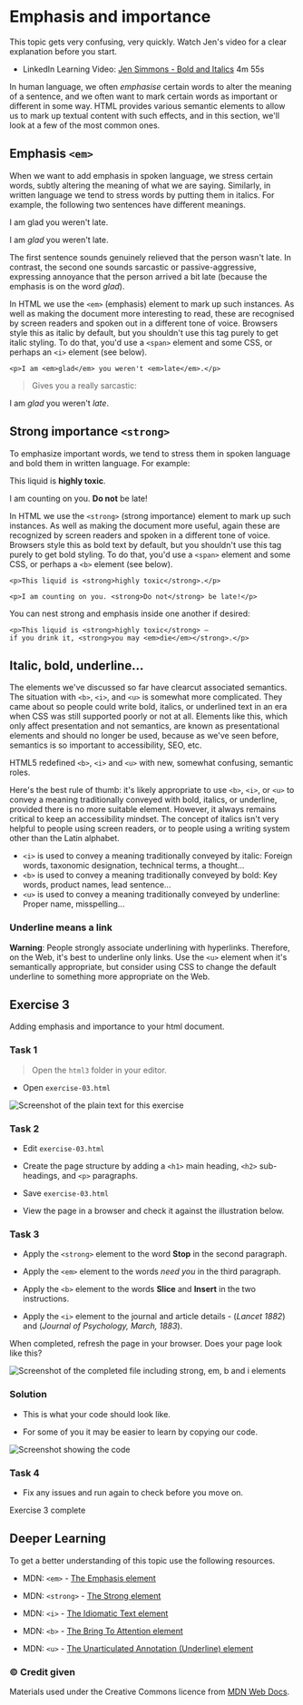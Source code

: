 
# Emphasis and importance

This topic gets very confusing, very quickly. Watch Jen's video for a clear explanation before you start. 

- LinkedIn Learning Video: [Jen Simmons - Bold and Italics](https://www.linkedin.com/learning/html-essential-training-4/bold-and-italics?u=36102708) 4m 55s

In human language, we often *emphasise* certain words to alter the meaning of a sentence, and we often want to mark certain words as important or different in some way. HTML provides various semantic elements to allow us to mark up textual content with such effects, and in this section, we'll look at a few of the most common ones.

## Emphasis `<em>`

When we want to add emphasis in spoken language, we stress certain words, subtly altering the meaning of what we are saying. Similarly, in written language we tend to stress words by putting them in italics. For example, the following two sentences have different meanings.

I am glad you weren't late.

I am *glad* you weren't late.

The first sentence sounds genuinely relieved that the person wasn't late. In contrast, the second one sounds sarcastic or passive-aggressive, expressing annoyance that the person arrived a bit late (because the emphasis is on the word *glad*).

In HTML we use the `<em>` (emphasis) element to mark up such instances. As well as making the document more interesting to read, these are recognised by screen readers and spoken out in a different tone of voice. Browsers style this as italic by default, but you shouldn't use this tag purely to get italic styling. To do that, you'd use a `<span>` element and some CSS, or perhaps an `<i>` element (see below).

```
<p>I am <em>glad</em> you weren't <em>late</em>.</p>
```

> Gives you a really sarcastic:

<p>I am <em>glad</em> you weren't <em>late</em>.</p>

## Strong importance `<strong>`

To emphasize important words, we tend to stress them in spoken language and bold them in written language. For example:

This liquid is **highly toxic**.

I am counting on you. **Do not** be late!

In HTML we use the `<strong>` (strong importance) element to mark up such instances. As well as making the document more useful, again these are recognized by screen readers and spoken in a different tone of voice. Browsers style this as bold text by default, but you shouldn't use this tag purely to get bold styling. To do that, you'd use a `<span>` element and some CSS, or perhaps a `<b>` element (see below).

```
<p>This liquid is <strong>highly toxic</strong>.</p>

<p>I am counting on you. <strong>Do not</strong> be late!</p>
```

You can nest strong and emphasis inside one another if desired:

```
<p>This liquid is <strong>highly toxic</strong> —
if you drink it, <strong>you may <em>die</em></strong>.</p>
```

## Italic, bold, underline...


The elements we've discussed so far have clearcut associated semantics. The situation with `<b>`, `<i>`, and `<u>` is somewhat more complicated. They came about so people could write bold, italics, or underlined text in an era when CSS was still supported poorly or not at all. Elements like this, which only affect presentation and not semantics, are known as presentational elements and should no longer be used, because as we've seen before, semantics is so important to accessibility, SEO, etc.

HTML5 redefined `<b>`, `<i>` and `<u>` with new, somewhat confusing, semantic roles.

Here's the best rule of thumb: it's likely appropriate to use `<b>`, `<i>`, or `<u>` to convey a meaning traditionally conveyed with bold, italics, or underline, provided there is no more suitable element. However, it always remains critical to keep an accessibility mindset. The concept of italics isn't very helpful to people using screen readers, or to people using a writing system other than the Latin alphabet.

- `<i>` is used to convey a meaning traditionally conveyed by italic: Foreign words, taxonomic designation, technical terms, a thought...
- `<b>` is used to convey a meaning traditionally conveyed by bold: Key words, product names, lead sentence...
- `<u>` is used to convey a meaning traditionally conveyed by underline: Proper name, misspelling...

<h3 class="warning">Underline means a link</h3>

**Warning**: People strongly associate underlining with hyperlinks. Therefore, on the Web, it's best to underline only links. Use the `<u>` element when it's semantically appropriate, but consider using CSS to change the default underline to something more appropriate on the Web. 

<!-- div class="exercise" -->
## Exercise 3

Adding emphasis and importance to your html document.

### Task 1

> Open the `html3` folder in your editor.

- Open `exercise-03.html`

<img src="media/emphasis-text.png" alt="Screenshot of the plain text for this exercise">

### Task 2

- Edit `exercise-03.html`

- Create the page structure by adding a `<h1>` main heading, `<h2>` sub-headings, and `<p>` paragraphs.

- Save `exercise-03.html`

- View the page in a browser and check it against the illustration below.

### Task 3

- Apply the `<strong>` element to the word **Stop** in the second paragraph.

- Apply the `<em>` element to the words *need you* in the third paragraph.

- Apply the `<b>` element to the words **Slice** and **Insert** in the two instructions.

- Apply the `<i>` element to the journal and article details - (*Lancet 1882*) and (*Journal of Psychology, March, 1883*).

When completed, refresh the page in your browser. Does your page look like this?

<img src="media/emphasis.png" alt="Screenshot of the completed file including strong, em, b and i elements">

### Solution

- This is what your code should look like. 

- For some of you it may be easier to learn by copying our code. 

<img src="media/emphasis-complete.png" alt="Screenshot showing the code">

### Task 4

- Fix any issues and run again to check before you move on.

<!-- end div -->


<p class="submit-work">Exercise 3 complete</p>



<h2 class="deep">Deeper Learning</h2>

To get a better understanding of this topic use the following resources.

- MDN: `<em>` - [The Emphasis element](https://developer.mozilla.org/en-US/docs/Web/HTML/Element/em)

- MDN: `<strong>` - [The Strong element](https://developer.mozilla.org/en-US/docs/Web/HTML/Element/strong)

- MDN: `<i>` - [The Idiomatic Text element](https://developer.mozilla.org/en-US/docs/Web/HTML/Element/i)

- MDN: `<b>` - [The Bring To Attention element](https://developer.mozilla.org/en-US/docs/Web/HTML/Element/b)

- MDN: `<u>` - [The Unarticulated Annotation (Underline) element](https://developer.mozilla.org/en-US/docs/Web/HTML/Element/u)


### &copy; Credit given

Materials used under the Creative Commons licence from [MDN Web Docs](https://developer.mozilla.org/en-US/docs/Web/HTML).

